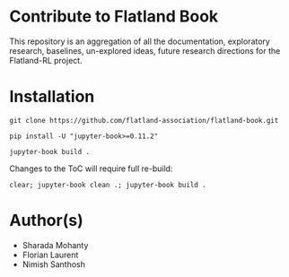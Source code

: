 # Contribute to Flatland Book

This repository is an aggregation of all the documentation, exploratory research, baselines, un-explored ideas, future research directions for the Flatland-RL project.

# Installation

```
git clone https://github.com/flatland-association/flatland-book.git 

pip install -U "jupyter-book>=0.11.2"

jupyter-book build .
```

Changes to the ToC will require full re-build:

```
clear; jupyter-book clean .; jupyter-book build .
```

# Author(s)

-   Sharada Mohanty
-   Florian Laurent
-   Nimish Santhosh
